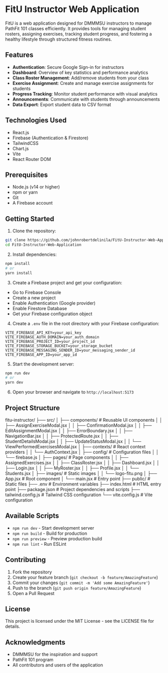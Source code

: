 # FitU Instructor Web Application

FitU is a web application designed for DMMMSU instructors to manage PathFit 101 classes efficiently. It provides tools for managing student rosters, assigning exercises, tracking student progress, and fostering a healthy lifestyle through structured fitness routines.

## Features

- **Authentication**: Secure Google Sign-in for instructors
- **Dashboard**: Overview of key statistics and performance analytics
- **Class Roster Management**: Add/remove students from your class
- **Exercise Assignment**: Create and manage exercise assignments for students
- **Progress Tracking**: Monitor student performance with visual analytics
- **Announcements**: Communicate with students through announcements
- **Data Export**: Export student data to CSV format

## Technologies Used

- React.js
- Firebase (Authentication & Firestore)
- TailwindCSS
- Chart.js
- Vite
- React Router DOM

## Prerequisites

- Node.js (v14 or higher)
- npm or yarn
- Git
- A Firebase account

## Getting Started

1. Clone the repository:
```bash
git clone https://github.com/johnrobertdelinila/FitU-Instructor-Web-Application.git
cd FitU-Instructor-Web-Application
```

2. Install dependencies:
```bash
npm install
# or
yarn install
```

3. Create a Firebase project and get your configuration:
- Go to Firebase Console
- Create a new project
- Enable Authentication (Google provider)
- Enable Firestore Database
- Get your Firebase configuration object

4. Create a `.env` file in the root directory with your Firebase configuration:
```env
VITE_FIREBASE_API_KEY=your_api_key
VITE_FIREBASE_AUTH_DOMAIN=your_auth_domain
VITE_FIREBASE_PROJECT_ID=your_project_id
VITE_FIREBASE_STORAGE_BUCKET=your_storage_bucket
VITE_FIREBASE_MESSAGING_SENDER_ID=your_messaging_sender_id
VITE_FIREBASE_APP_ID=your_app_id
```

5. Start the development server:
```bash
npm run dev
# or
yarn dev
```

6. Open your browser and navigate to `http://localhost:5173`

## Project Structure

fitu-instructor/
├── src/
│ ├── components/ # Reusable UI components
│ │ ├── AssignExerciseModal.jsx
│ │ ├── ConfirmationModal.jsx
│ │ ├── EditAssignmentModal.jsx
│ │ ├── ErrorBoundary.jsx
│ │ ├── NavigationBar.jsx
│ │ ├── ProtectedRoute.jsx
│ │ ├── StudentDetailsModal.jsx
│ │ ├── UpdateStatusModal.jsx
│ │ └── ViewPerformedExercisesModal.jsx
│ ├── contexts/ # React context providers
│ │ └── AuthContext.jsx
│ ├── config/ # Configuration files
│ │ └── firebase.js
│ ├── pages/ # Page components
│ │ ├── AssignedExercises.jsx
│ │ ├── ClassRoster.jsx
│ │ ├── Dashboard.jsx
│ │ ├── Login.jsx
│ │ ├── MyRoster.jsx
│ │ ├── Profile.jsx
│ │ └── Students.jsx
│ ├── images/ # Static images
│ │ └── logo-fitu.png
│ ├── App.jsx # Root component
│ └── main.jsx # Entry point
├── public/ # Static files
├── .env # Environment variables
├── index.html # HTML entry point
├── package.json # Project dependencies and scripts
├── tailwind.config.js # Tailwind CSS configuration
└── vite.config.js # Vite configuration


## Available Scripts

- `npm run dev` - Start development server
- `npm run build` - Build for production
- `npm run preview` - Preview production build
- `npm run lint` - Run ESLint

## Contributing

1. Fork the repository
2. Create your feature branch (`git checkout -b feature/AmazingFeature`)
3. Commit your changes (`git commit -m 'Add some AmazingFeature'`)
4. Push to the branch (`git push origin feature/AmazingFeature`)
5. Open a Pull Request

## License

This project is licensed under the MIT License - see the LICENSE file for details.

## Acknowledgments

- DMMMSU for the inspiration and support
- PathFit 101 program
- All contributors and users of the application
